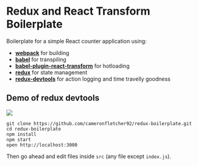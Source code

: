 Redux and React Transform Boilerplate
=====================

Boilerplate for a simple React counter application using:
* **[webpack](https://github.com/webpack/webpackwebpack)** for building
* **[babel](https://github.com/babel/babel)** for transpiling
* **[babel-plugin-react-transform](https://github.com/gaearon/babel-plugin-react-transform)** for hotloading
* **[redux](https://github.com/rackt/redux)** for state management
* **[redux-devtools](https://github.com/gaearon/redux-devtools)** for action logging and time travelly goodness

## Demo of redux devtools

![](http://i.imgur.com/J4GeW0M.gif)

```
git clone https://github.com/cameronfletcher92/redux-boilerplate.git
cd redux-boilerplate
npm install
npm start
open http://localhost:3000
```

Then go ahead and edit files inside `src` (any file except `index.js`).
